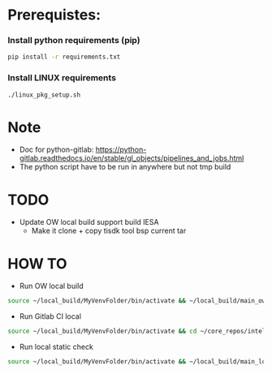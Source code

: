 # Prerequistes:
### Install python requirements (pip)

```bash
pip install -r requirements.txt
```

### Install LINUX requirements

```bash
./linux_pkg_setup.sh
```

# Note
- Doc for python-gitlab: https://python-gitlab.readthedocs.io/en/stable/gl_objects/pipelines_and_jobs.html
- The python script have to be run in anywhere but not tmp build

# TODO
- Update OW local build support build IESA
	- Make it clone + copy tisdk tool bsp current tar 

# HOW TO
- Run OW local build
```bash
source ~/local_build/MyVenvFolder/bin/activate && ~/local_build/main_ow_local_build.py --manifest_source local --build_type binary --ow_manifest_ref manpack_master --tisdk_ref manpack_master --overwrite_local true --overwrite_repos intellian_pkg upgrade.git submodule_spibeam insensesdk adc_lib third_party_apps --interactive true
```

- Run Gitlab CI local
```bash
source ~/local_build/MyVenvFolder/bin/activate && cd ~/core_repos/intellian_pkg/ && ~/local_build/main_local_gitlab_ci.py -p ~/core_repos/intellian_pkg/.gitlab-ci.yml
```

- Run local static check
```bash
source ~/local_build/MyVenvFolder/bin/activate && ~/local_build/main_local_cpp_static_check.py --inputs ~/core_repos/oneweb_project_sw_tools/ --ignore-dirs ~/core_repos/oneweb_project_sw_tools/tmp_build/apps/insensesdk  ~/core_repos/oneweb_project_sw_tools/tmp_build/apps/third_party_apps
```